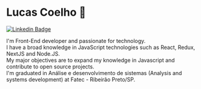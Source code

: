 # Lucas Coelho 👋

[![Linkedin Badge](https://img.shields.io/badge/-LinkedIn-blue?style=flat-square&logo=Linkedin&logoColor=white&link=https://www.linkedin.com/in/lucasoliveiracoelho/)](https://www.linkedin.com/in/lucasoliveiracoelho/)

I'm Front-End developer and passionate for technology.  
I have a broad knowledge in JavaScript technologies such as React, Redux, NextJS and Node.JS.  
My major objectives are to expand my knowledge in Javascript and contribute to open source projects.  
I'm graduated in Análise e desenvolvimento de sistemas (Analysis and systems development) at Fatec - Ribeirão Preto/SP.  

<!--
**LucasOliveiraCoelho/LucasOliveiraCoelho** is a ✨ _special_ ✨ repository because its `README.md` (this file) appears on your GitHub profile.

Here are some ideas to get you started:

- 🔭 I’m currently working on ...
- 🌱 I’m currently learning ...
- 👯 I’m looking to collaborate on ...
- 🤔 I’m looking for help with ...
- 💬 Ask me about ...
- 📫 How to reach me: ...
- 😄 Pronouns: ...
- ⚡ Fun fact: ...
-->
